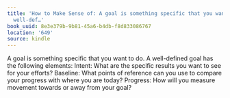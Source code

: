 ```yaml
---
title: 'How to Make Sense of: A goal is something specific that you want to do. A
  well-def…'
book_uuid: 8e3e379b-9b81-45a6-b4db-f8d833086767
location: '649'
source: kindle
---
```


A goal is something specific that you want to do. A well-defined goal has the following elements: Intent: What are the specific results you want to see for your efforts? Baseline: What points of reference can you use to compare your progress with where you are today? Progress: How will you measure movement towards or away from your goal?
